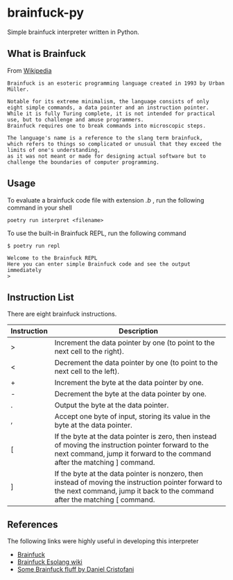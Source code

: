 # brainfuck-py

Simple brainfuck interpreter written in Python.

## What is Brainfuck

From [Wikipedia](https://en.wikipedia.org/wiki/Brainfuck)

```quote
Brainfuck is an esoteric programming language created in 1993 by Urban Müller.

Notable for its extreme minimalism, the language consists of only eight simple commands, a data pointer and an instruction pointer. 
While it is fully Turing complete, it is not intended for practical use, but to challenge and amuse programmers. 
Brainfuck requires one to break commands into microscopic steps.

The language's name is a reference to the slang term brainfuck, 
which refers to things so complicated or unusual that they exceed the limits of one's understanding, 
as it was not meant or made for designing actual software but to challenge the boundaries of computer programming.
```

## Usage

To evaluate a brainfuck code file with extension _.b_ , run the following command in your shell

```shell
poetry run interpret <filename>
```

To use the built-in Brainfuck REPL, run the following command

```shell
$ poetry run repl

Welcome to the Brainfuck REPL
Here you can enter simple Brainfuck code and see the output immediately
> 
```

## Instruction List

There are eight brainfuck instructions.

| Instruction | Description                                                                                            |
|-------------|--------------------------------------------------------------------------------------------------------|
| >           | Increment the data pointer by one (to point to the next cell to the right).                            |
| <           | Decrement the data pointer by one (to point to the next cell to the left).                             |
| +           | Increment the byte at the data pointer by one.                                                         |
| -           | Decrement the byte at the data pointer by one.                                                         |
| .           | Output the byte at the data pointer.                                                                   |
| ,           | Accept one byte of input, storing its value in the byte at the data pointer.                           |
| [           | If the byte at the data pointer is zero, then instead of moving the instruction pointer forward to the next command, jump it forward to the command after the matching ] command. |
| ]           | If the byte at the data pointer is nonzero, then instead of moving the instruction pointer forward to the next command, jump it back to the command after the matching [ command. |

## References

The following links were highly useful in developing this interpreter

* [Brainfuck](https://en.wikipedia.org/wiki/Brainfuck)
* [Brainfuck Esolang wiki](https://esolangs.org/wiki/brainfuck)
* [Some Brainfuck fluff by Daniel Cristofani](http://www.hevanet.com/cristofd/brainfuck/)
